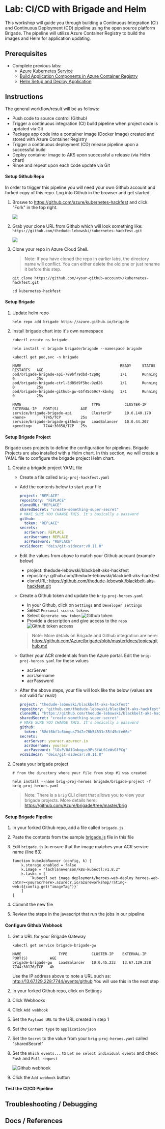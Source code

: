 # Lab: CI/CD with Brigade and Helm

This workshop will guide you through building a Continuous Integration (CI) and Continuous Deployment (CD) pipeline using the open source platform Brigade. The pipeline will utilize Azure Container Registry to build the images and Helm for application updating.   

## Prerequisites 

* Complete previous labs:
    * [Azure Kubernetes Service](../../create-aks-cluster/README.md)
    * [Build Application Components in Azure Container Registry](../../build-application/README.md)
    * [Helm Setup and Deploy Application](../../helm-setup-deploy/README.md)

## Instructions

The general workflow/result will be as follows:

- Push code to source control (Github)
- Trigger a continuous integration (CI) build pipeline when project code is updated via Git
- Package app code into a container image (Docker Image) created and stored with Azure Container Registry
- Trigger a continuous deployment (CD) release pipeline upon a successful build
- Deploy container image to AKS upon successful a release (via Helm chart)
- Rinse and repeat upon each code update via Git

#### Setup Github Repo

In order to trigger this pipeline you will need your own Github account and forked copy of this repo. Log into Github in the browser and get started. 

1. Broswe to https://github.com/azure/kubernetes-hackfest and click "Fork" in the top right. 

    ![](github-fork.png)

2. Grab your clone URL from Github which will look something like: `https://github.com/thedude-lebowski/kubernetes-hackfest.git`

    ![](github-clone.png)

3. Clone your repo in Azure Cloud Shell.

    > Note: If you have cloned the repo in earlier labs, the directory name will conflict. You can either delete the old one or just rename it before this step. 

    ```
    git clone https://github.com/<your-github-account>/kubernetes-hackfest.git

    cd kubernetes-hackfest
    ```

#### Setup Brigade

1. Update helm repo

    ```
    helm repo add brigade https://azure.github.io/brigade
    ```

2. Install brigade chart into it's own namespace

    ```
    kubectl create ns brigade

    helm install -n brigade brigade/brigade --namespace brigade

    kubectl get pod,svc -n brigade

    NAME                                             READY     STATUS    RESTARTS   AGE
    pod/brigade-brigade-api-789bf79dbd-t2p8g         1/1       Running   0          25s
    pod/brigade-brigade-ctrl-5d85d9f5bc-9zd26        1/1       Running   0          25s
    pod/brigade-brigade-github-gw-65f45c69c7-kbvhg   1/1       Running   0          25s

    NAME                                TYPE           CLUSTER-IP     EXTERNAL-IP   PORT(S)          AGE
    service/brigade-brigade-api         ClusterIP      10.0.140.170   <none>        7745/TCP         25s
    service/brigade-brigade-github-gw   LoadBalancer   10.0.44.207    <pending>     7744:30858/TCP   25s
    ```

#### Setup Brigade Project

Brigade uses projects to define the configuration for pipelines. Brigade Projects are also installed with a Helm chart. In this section, we will create a YAML file to configure the brigade project Helm chart. 

1. Create a brigade project YAML file

    * Create a file called ```brig-proj-hackfest.yaml```
    * Add the contents below to start your file

        ```yaml
        project: "REPLACE"
        repository: "REPLACE"
        cloneURL: "REPLACE"
        sharedSecret: "create-something-super-secret"
        # MAKE SURE YOU CHANGE THIS. It's basically a password
        github:
          token: "REPLACE"
        secrets:
          acrServer: REPLACE
          acrUsername: REPLACE
          acrPassword: "REPLACE"
        vcsSidecar: "deis/git-sidecar:v0.11.0"
        ```

    * Edit the values from above to match your Github account (example below)
        * project: thedude-lebowski/blackbelt-aks-hackfest
        * repository: github.com/thedude-lebowski/blackbelt-aks-hackfest
        * cloneURL: https://github.com/thedude-lebowski/blackbelt-aks-hackfest.git

    * Create a Github token and update the ```brig-proj-heroes.yaml```
        * In your Github, click on `Settings` and `Developer settings`
        * Select `Personal sccess tokens`
        * Select `Generate new token`
            ![Github token](img/github-token.png "Github token")
        * Provide a description and give access to the `repo`
            ![Github token access](img/github-token-access.png "Github token access")

        > Note: More details on Brigade and Github integration are here: https://github.com/Azure/brigade/blob/master/docs/topics/github.md 

    * Gather your ACR credentials from the Azure portal. Edit the ```brig-proj-heroes.yaml``` for these values
        * acrServer
        * acrUsername
        * acrPassword

    * After the above steps, your file will look like the below (values are not valid for realz)

        ```yaml
        project: "thedude-lebowski/blackbelt-aks-hackfest"
        repository: "github.com/thedude-lebowski/blackbelt-aks-hackfest"
        cloneURL: "https://github.com/thedude-lebowski/blackbelt-aks-hackfest"
        sharedSecret: "create-something-super-secret"
        # MAKE SURE YOU CHANGE THIS. It's basically a password
        github:
          token: "58df6bf1c6bogus73d2e76b54531c35f45dfe66c"
        secrets:
          acrServer: youracr.azurecr.io
          acrUsername: youracr
          acrPassword: "lGsP/UA1Gnbogus9Ps5fAL6CeWsGfPCg"
        vcsSidecar: "deis/git-sidecar:v0.11.0"
        ```

2. Create your brigade project

    ```
    # from the directory where your file from step #1 was created

    helm install --name brig-proj-heroes brigade/brigade-project -f brig-proj-heroes.yaml
    ``` 

    > Note: There is a ```brig``` CLI client that allows you to view your brigade projects. More details here: <https://github.com/Azure/brigade/tree/master/brig>

#### Setup Brigade Pipeline

1. In your forked Github repo, add a file called ```brigade.js```
2. Paste the contents from the sample [brigade.js](./brigade.js) file in this file
3. Edit `brigade.js` to ensure that the image matches your ACR service name (line 63)

    ```
    function kubeJobRunner (config, k) {
        k.storage.enabled = false
        k.image = "lachlanevenson/k8s-kubectl:v1.8.2"
        k.tasks = [
            `kubectl set image deployment/heroes-web-deploy heroes-web-cntnr=<youracrhere>.azurecr.io/azureworkshop/rating-web:${config.get("imageTag")}`
        ]
    }
    ```
4. Commit the new file
5. Review the steps in the javascript that run the jobs in our pipeline

#### Configure Github Webhook

1. Get a URL for your Brigade Gateway

    ```
    kubectl get service brigade-brigade-gw

    NAME                 TYPE           CLUSTER-IP    EXTERNAL-IP     PORT(S)          AGE
    brigade-brigade-gw   LoadBalancer   10.0.45.233   13.67.129.228   7744:30176/TCP   4h
    ```

    Use the IP address above to note a URL such as: http://13.67.129.228:7744/events/github You will use this in the next step

2. In your forked Github repo, click on Settings
3. Click Webhooks
4. Click `Add webhook`
5. Set the `Payload URL` to the URL created in step 1
6. Set the `Content type` to `application/json`
7. Set the `Secret` to the value from your `brig-proj-heroes.yaml` called "sharedSecret"
8. Set the `Which events...` to `Let me select individual events` and check `Push` and `Pull request`

    ![Github webhook](img/github-webhook.png "Github webhook")

9. Click the `Add webhook` button

#### Test the CI/CD Pipeline



## Troubleshooting / Debugging

## Docs / References

